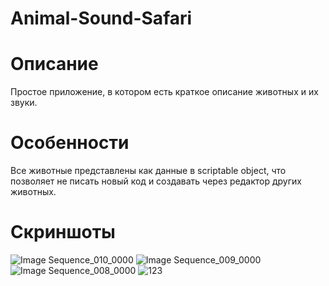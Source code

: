 # Animal-Sound-Safari

# Описание

Простое приложение, в котором есть краткое описание животных и их звуки.

# Особенности

Все животные представлены как данные в scriptable object, что позволяет не писать новый код и создавать через редактор других животных.

# Скриншоты
![Image Sequence_010_0000](https://github.com/user-attachments/assets/ce43bf42-3e46-4cfe-8d12-a3b8164a5fc9)
![Image Sequence_009_0000](https://github.com/user-attachments/assets/ada7d8c4-97e4-44c1-9ee9-0ff8fc7b4873)
![Image Sequence_008_0000](https://github.com/user-attachments/assets/4a50e72b-b588-4b3e-a8b9-da746d028bce)
![123](https://github.com/user-attachments/assets/419062ba-21e5-44e0-9615-d052bb7e1e3d)
